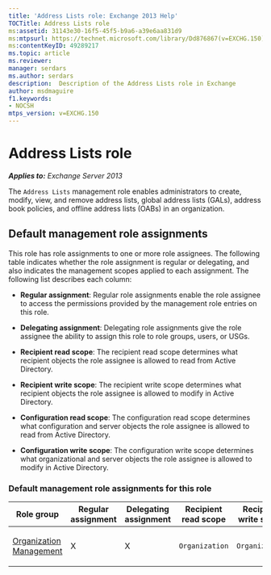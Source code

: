 ```yaml
---
title: 'Address Lists role: Exchange 2013 Help'
TOCTitle: Address Lists role
ms:assetid: 31143e30-16f5-45f5-b9a6-a39e6aa831d9
ms:mtpsurl: https://technet.microsoft.com/library/Dd876867(v=EXCHG.150)
ms:contentKeyID: 49289217
ms.topic: article
ms.reviewer: 
manager: serdars
ms.author: serdars
description:  Description of the Address Lists role in Exchange
author: msdmaguire
f1.keywords:
- NOCSH
mtps_version: v=EXCHG.150
---
```


# Address Lists role

_**Applies to:** Exchange Server 2013_

The `Address Lists` management role enables administrators to create, modify, view, and remove address lists, global address lists (GALs), address book policies, and offline address lists (OABs) in an organization.

## Default management role assignments

This role has role assignments to one or more role assignees. The following table indicates whether the role assignment is regular or delegating, and also indicates the management scopes applied to each assignment. The following list describes each column:

  - **Regular assignment**: Regular role assignments enable the role assignee to access the permissions provided by the management role entries on this role.

  - **Delegating assignment**: Delegating role assignments give the role assignee the ability to assign this role to role groups, users, or USGs.

  - **Recipient read scope**: The recipient read scope determines what recipient objects the role assignee is allowed to read from Active Directory.

  - **Recipient write scope**: The recipient write scope determines what recipient objects the role assignee is allowed to modify in Active Directory.

  - **Configuration read scope**: The configuration read scope determines what configuration and server objects the role assignee is allowed to read from Active Directory.

  - **Configuration write scope**: The configuration write scope determines what organizational and server objects the role assignee is allowed to modify in Active Directory.

### Default management role assignments for this role

<table >
<colgroup>
<col  />
<col  />
<col  />
<col  />
<col  />
<col  />
<col  />
</colgroup>
<thead>
<tr class="header">
<th>Role group</th>
<th>Regular assignment</th>
<th>Delegating assignment</th>
<th>Recipient read scope</th>
<th>Recipient write scope</th>
<th>Configuration read scope</th>
<th>Configuration write scope</th>
</tr>
</thead>
<tbody>
<tr class="odd">
<td><p><a href="organization-management-exchange-2013-help.md">Organization Management</a></p></td>
<td><p>X</p></td>
<td><p>X</p></td>
<td><p><code>Organization</code></p></td>
<td><p><code>Organization</code></p></td>
<td><p><code>OrganizationConfig</code></p></td>
<td><p><code>OrganizationConfig</code></p></td>
</tr>
</tbody>
</table>

